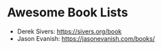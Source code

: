 # Awesome Book Lists

- Derek Sivers: https://sivers.org/book
- Jason Evanish: https://jasonevanish.com/books/

